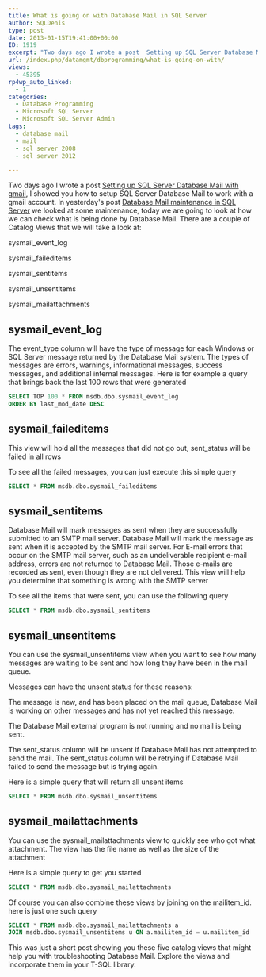 ```yaml
---
title: What is going on with Database Mail in SQL Server
author: SQLDenis
type: post
date: 2013-01-15T19:41:00+00:00
ID: 1919
excerpt: "Two days ago I wrote a post  Setting up SQL Server Database Mail with gmail, I showed you how to setup SQL Server Database Mail to work with a gmail account. In yesterday's post Database Mail maintenance in SQL Server we looked at some maintenance, toda&hellip;"
url: /index.php/datamgmt/dbprogramming/what-is-going-on-with/
views:
  - 45395
rp4wp_auto_linked:
  - 1
categories:
  - Database Programming
  - Microsoft SQL Server
  - Microsoft SQL Server Admin
tags:
  - database mail
  - mail
  - sql server 2008
  - sql server 2012

---
```

Two days ago I wrote a post [Setting up SQL Server Database Mail with gmail][1], I showed you how to setup SQL Server Database Mail to work with a gmail account. In yesterday's post [Database Mail maintenance in SQL Server][2] we looked at some maintenance, today we are going to look at how we can check what is being done by Database Mail. There are a couple of Catalog Views that we will take a look at:

sysmail\_event\_log
  
sysmail_faileditems
  
sysmail_sentitems
  
sysmail_unsentitems
  
sysmail_mailattachments 

## sysmail\_event\_log

The event_type column will have the type of message for each Windows or SQL Server message returned by the Database Mail system. The types of messages are errors, warnings, informational messages, success messages, and additional internal messages. Here is for example a query that brings back the last 100 rows that were generated

```sql
SELECT TOP 100 * FROM msdb.dbo.sysmail_event_log
ORDER BY last_mod_date DESC 
```

## sysmail_faileditems

This view will hold all the messages that did not go out, sent_status will be failed in all rows

To see all the failed messages, you can just execute this simple query

```sql
SELECT * FROM msdb.dbo.sysmail_faileditems
```

## sysmail_sentitems

Database Mail will mark messages as sent when they are successfully submitted to an SMTP mail server. Database Mail will mark the message as sent when it is accepted by the SMTP mail server. For E-mail errors that occur on the SMTP mail server, such as an undeliverable recipient e-mail address, errors are not returned to Database Mail. Those e-mails are recorded as sent, even though they are not delivered. This view will help you determine that something is wrong with the SMTP server

To see all the items that were sent, you can use the following query

```sql
SELECT * FROM msdb.dbo.sysmail_sentitems
```

## sysmail_unsentitems

You can use the sysmail_unsentitems view when you want to see how many messages are waiting to be sent and how long they have been in the mail queue.

Messages can have the unsent status for these reasons:
  
The message is new, and has been placed on the mail queue, Database Mail is working on other messages and has not yet reached this message.
  
The Database Mail external program is not running and no mail is being sent.

The sent\_status column will be unsent if Database Mail has not attempted to send the mail. The sent\_status column will be retrying if Database Mail failed to send the message but is trying again.

Here is a simple query that will return all unsent items

```sql
SELECT * FROM msdb.dbo.sysmail_unsentitems
```

## sysmail_mailattachments

You can use the sysmail_mailattachments view to quickly see who got what attachment. The view has the file name as well as the size of the attachment

Here is a simple query to get you started

```sql
SELECT * FROM msdb.dbo.sysmail_mailattachments
```

Of course you can also combine these views by joining on the mailitem_id. here is just one such query

```sql
SELECT * FROM msdb.dbo.sysmail_mailattachments a
JOIN msdb.dbo.sysmail_unsentitems u ON a.mailitem_id = u.mailitem_id
```

This was just a short post showing you these five catalog views that might help you with troubleshooting Database Mail. Explore the views and incorporate them in your T-SQL library.

 [1]: /index.php/DataMgmt/DBAdmin/MSSQLServerAdmin/setting-up-sql-server-database
 [2]: /index.php/DataMgmt/DBAdmin/MSSQLServerAdmin/database-mail-maintenance-in-sql